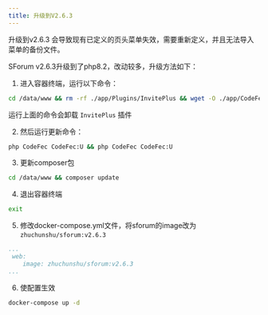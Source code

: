 ```yaml
---
title: 升级到V2.6.3
---
```


升级到v2.6.3 会导致现有已定义的页头菜单失效，需要重新定义，并且无法导入菜单的备份文件。

SForum v2.6.3升级到了php8.2，改动较多，升级方法如下：

1. 进入容器终端，运行以下命令：
```bash
cd /data/www && rm -rf ./app/Plugins/InvitePlus && wget -O ./app/CodeFec/Upgrading.php https://gh-proxy.com/https://raw.githubusercontent.com/zhuchunshu/SForum/master/app/CodeFec/Upgrading.php
```
运行上面的命令会卸载 `InvitePlus` 插件

2. 然后运行更新命令：

```bash
php CodeFec CodeFec:U && php CodeFec CodeFec:U
```
3. 更新composer包
```bash
cd /data/www && composer update
```
4. 退出容器终端
```bash
exit
```
5. 修改docker-compose.yml文件，将sforum的image改为`zhuchunshu/sforum:v2.6.3`
```yml
...
 web:
    image: zhuchunshu/sforum:v2.6.3
...
```
6. 使配置生效
```bash
docker-compose up -d
```